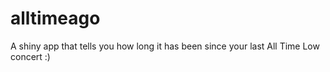 # alltimeago
A shiny app that tells you how long it has been since your last All Time Low concert :)
